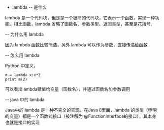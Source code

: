 - lambda
-- 是什么

lambda 是一个代码块，但是是一个极简的代码块，它表示一个函数，实现一种功能。相比函数，lambda 省略了函数名、参数类型、返回类型，甚至是花括号。

-- 为什么用 lambda

因为 lambda 函数比较简洁，另外 lambda 可以作为参数，直接传递给函数

-- 怎么用 lambda

Python 中定义，

``` javascrpit
m = lambda x:x*2
print m(2)
```

可以看出lambda赋值给变量（函数名），并通过函数名加参数调用

-- java 中的 lambda

Java中的 lambda 是一种不完全的实现。在Java 8里面，lambda 的类型（申明的变量）都是一个函数式接口（被注解为 @FunctionInterface的接口），其本身也就是接口的实现
